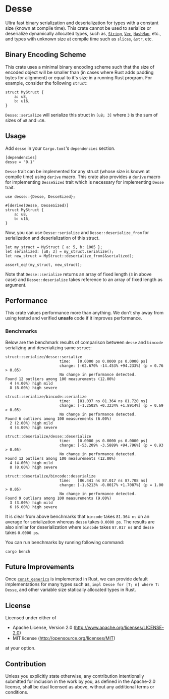 # Desse
Ultra fast binary serialization and deserialization for types with a constant size (known at compile time). This
crate cannot be used to serialize or deserialize dynamically allocated types, such as,
[`String`](std::string::String), [`Vec`](std::vec::Vec), [`HashMap`](std::collections::HashMap), etc., and types 
with unknown size at compile time such as `slices`, `&str`, etc.

## Binary Encoding Scheme
This crate uses a minimal binary encoding scheme such that the size of encoded object will be smaller than (in cases
where Rust adds padding bytes for alignment) or equal to it's size in a running Rust program. For example, consider
the following `struct`:

```
struct MyStruct {
    a: u8,
    b: u16,
}
```

`Desse::serialize` will serialize this struct in `[u8; 3]` where `3` is the sum of sizes of `u8` and `u16`.

## Usage
Add `desse` in your `Cargo.toml`'s `dependencies` section.
```
[dependencies]
desse = "0.1"
```

`Desse` trait can be implemented for any struct (whose size is known at compile time) using `derive` macro. This
crate also provides a `derive` macro for implementing `DesseSized` trait which is necessary for implementing `Desse`
trait.
```
use desse::{Desse, DesseSized};

#[derive(Desse, DesseSized)]
struct MyStruct {
    a: u8,
    b: u16,
}
```

Now, you can use `Desse::serialize` and `Desse::deserialize_from` for serialization and deserialization of this 
struct.

```
let my_struct = MyStruct { a: 5, b: 1005 };
let serialized: [u8; 3] = my_struct.serialize();
let new_struct = MyStruct::deserialize_from(&serialized);

assert_eq!(my_struct, new_struct);
```

Note that `Desse::serialize` returns an array of fixed length (`3` in above case) and `Desse::deserialize` takes
reference to an array of fixed length as argument.

## Performance
This crate values performance more than anything. We don't shy away from using tested and verified **unsafe** code
if it improves performance.

### Benchmarks
Below are the benchmark results of comparison between `desse` and `bincode` serializing and deserializing same `struct`:
```
struct::serialize/desse::serialize
                        time:   [0.0000 ps 0.0000 ps 0.0000 ps]
                        change: [-62.670% -14.453% +94.233%] (p = 0.76 > 0.05)
                        No change in performance detected.
Found 12 outliers among 100 measurements (12.00%)
  4 (4.00%) high mild
  8 (8.00%) high severe

struct::serialize/bincode::serialize
                        time:   [81.037 ns 81.364 ns 81.720 ns]
                        change: [-1.2502% +0.3234% +1.8914%] (p = 0.69 > 0.05)
                        No change in performance detected.
Found 6 outliers among 100 measurements (6.00%)
  2 (2.00%) high mild
  4 (4.00%) high severe

struct::deserialize/desse::deserialize
                        time:   [0.0000 ps 0.0000 ps 0.0000 ps]
                        change: [-53.209% -3.5889% +94.796%] (p = 0.93 > 0.05)
                        No change in performance detected.
Found 12 outliers among 100 measurements (12.00%)
  4 (4.00%) high mild
  8 (8.00%) high severe

struct::deserialize/bincode::deserialize
                        time:   [86.441 ns 87.017 ns 87.708 ns]
                        change: [-1.6213% -0.0017% +1.7087%] (p = 1.00 > 0.05)
                        No change in performance detected.
Found 9 outliers among 100 measurements (9.00%)
  3 (3.00%) high mild
  6 (6.00%) high severe
```

It is clear from above benchmarks that `bincode` takes `81.364 ns` on an average for serialization whereas `desse` takes
`0.0000 ps`. The results are also similar for deserialization where `bincode` takes `87.017 ns` and `desse` takes
`0.0000 ps`.

You can run benchmarks by running following command:
```
cargo bench
```

## Future Improvements
Once [`const_generics`](https://github.com/rust-lang/rfcs/blob/master/text/2000-const-generics.md) is implemented
in Rust, we can provide default implementations for many types such as, `impl Desse for [T; n] where T: Desse`, and
other variable size statically allocated types in Rust.

## License
Licensed under either of
- Apache License, Version 2.0 (http://www.apache.org/licenses/LICENSE-2.0)
- MIT license (http://opensource.org/licenses/MIT)

at your option.

## Contribution
Unless you explicitly state otherwise, any contribution intentionally submitted for inclusion in the work by you, as 
defined in the Apache-2.0 license, shall be dual licensed as above, without any additional terms or conditions.
